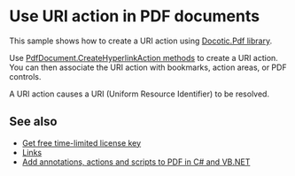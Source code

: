 # Use URI action in PDF documents
This sample shows how to create a URI action using [Docotic.Pdf library](https://bitmiracle.com/pdf-library/).

Use [PdfDocument.CreateHyperlinkAction methods](https://api.docotic.com/pdfdocument-createhyperlinkaction) to create a URI action. You can then associate the URI action with bookmarks, action areas, or PDF controls.

A URI action causes a URI (Uniform Resource Identifier) to be resolved.

## See also
* [Get free time-limited license key](https://bitmiracle.com/pdf-library/download)
* [Links](https://bitmiracle.com/pdf-library/edit/#link-annotations)
* [Add annotations, actions and scripts to PDF in C# and VB.NET](https://bitmiracle.com/pdf-library/annotations-and-actions)